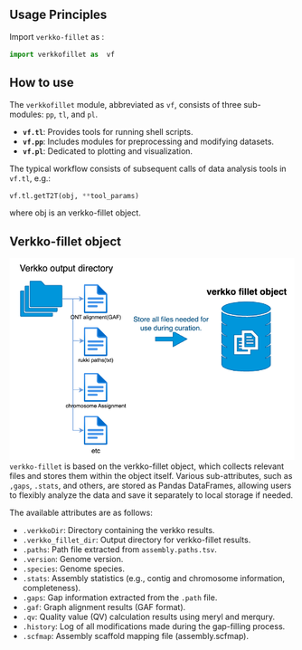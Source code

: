 ## Usage Principles

Import `verkko-fillet` as :
```python
import verkkofillet as  vf
```

## How to use
The `verkkofillet` module, abbreviated as `vf`, consists of three sub-modules: `pp`, `tl`, and `pl`.

- **`vf.tl`**: Provides tools for running shell scripts.  
- **`vf.pp`**: Includes modules for preprocessing and modifying datasets.  
- **`vf.pl`**: Dedicated to plotting and visualization.  

The typical workflow consists of subsequent calls of data analysis tools in `vf.tl`, e.g.:
```python
vf.tl.getT2T(obj, **tool_params)
```
where obj is an verkko-fillet object.    

## Verkko-fillet object
![verkkofilletobj](../data/test_giraffe/fig/giraffe_complete_verkko-verkko_filletObj.png)
`verkko-fillet` is based on the verkko-fillet object, which collects relevant files and stores them within the object itself. Various sub-attributes, such as `,gaps`, `.stats`, and others, are stored as Pandas DataFrames, allowing users to flexibly analyze the data and save it separately to local storage if needed.

The available attributes are as follows:
* `.verkkoDir`: Directory containing the verkko results.
* `.verkko_fillet_dir`: Output directory for verkko-fillet results.
* `.paths`: Path file extracted from `assembly.paths.tsv`.
* `.version`: Genome version.
* `.species`: Genome species.
* `.stats`: Assembly statistics (e.g., contig and chromosome information, completeness).
* `.gaps`: Gap information extracted from the  `.path` file.
* `.gaf`: Graph alignment results (GAF format).
* `.qv`: Quality value (QV) calculation results using meryl and merqury.
* `.history`: Log of all modifications made during the gap-filling process.
* `.scfmap`: Assembly scaffold mapping file (assembly.scfmap).